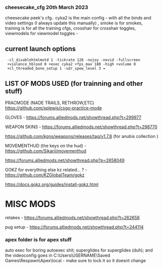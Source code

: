 ### cheesecake_cfg  20th March 2023
cheesecake peek's cfg.. cyka2 is the main config - with all the binds and video settings (I always update this manually) ,
smoke is for smokes, training is for all the training cfgs, crosshair for crosshair toggles, viewmodels for viewmodel toggles -

## current launch options 
     -cl_disablehtmlmotd 1 -tickrate 128 -nojoy -novid -fullscreen 
     +violence_hblood 0 +exec cyka2 +fps_max 180 -high +volume 0 
     +cl_threaded_bone_setup 1 -sdr_spew_level 3 =

##  LIST OF MODS USED (for trainning and other stuff) 

PRACMODE (NADE TRAILS, RETHROW,ETC) https://github.com/splewis/csgo-practice-mode

GLOVES - https://forums.alliedmods.net/showthread.php?t=299977 

WEAPON SKINS - https://forums.alliedmods.net/showthread.php?t=298770

https://github.com/kgns/weapons/releases/tag/v1.7.8 (for anubis collection )

MOVEMENTHUD (the keys on the hud) - https://github.com/Sikarii/movementhud

https://forums.alliedmods.net/showthread.php?p=2658049

GOKZ for everything else kz related... ? - https://github.com/KZGlobalTeam/gokz

https://docs.gokz.org/guides/install-gokz.html

# MISC MODS
retakes - https://forums.alliedmods.net/showthread.php?t=262658

pug setup - https://forums.alliedmods.net/showthread.php?t=244114


### apex folder is for apex stuff

auto exec for boring autoexec shit; superglides for superglides (duh); and the videoconfig goes in C:\Users\USERNAME\Saved Games\Respawn\Apex\local - make sure to lock it so it doesnt change 

